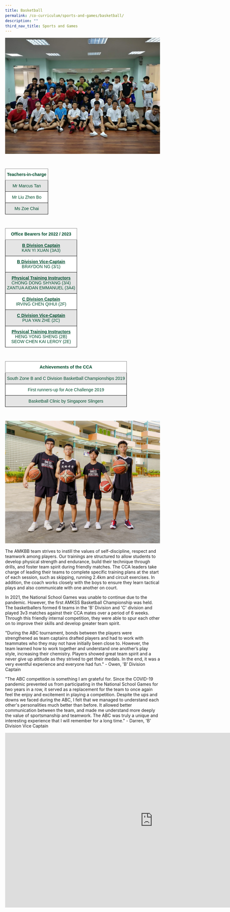 ```yaml
---
title: Basketball
permalink: /co-curriculum/sports-and-games/basketball/
description: ""
third_nav_title: Sports and Games
---
```

![](/images/ava.jpg)

<br>
<style type="text/css">
.tg  {border-collapse:collapse;border-spacing:0;}
.tg td{border-color:black;border-style:solid;border-width:1px;font-family:Arial, sans-serif;font-size:14px;
  overflow:hidden;padding:10px 5px;word-break:normal;}
.tg th{border-color:black;border-style:solid;border-width:1px;font-family:Arial, sans-serif;font-size:14px;
  font-weight:normal;overflow:hidden;padding:10px 5px;word-break:normal;}
.tg .tg-mwif{background-color:#FFF;border-color:inherit;color:#004D2E;font-weight:bold;text-align:center;vertical-align:top}
.tg .tg-bapb{background-color:#E5E5E5;color:#004D2E;text-align:center;vertical-align:middle}
.tg .tg-wpup{background-color:#FFF;color:#004D2E;text-align:center;vertical-align:middle}
</style>
<table class="tg">
<thead>
  <tr>
    <th class="tg-mwif">Teachers-in-charge<br></th>
  </tr>
</thead>
<tbody>
  <tr>
    <td class="tg-bapb">Mr Marcus Tan<br></td>
  </tr>
  <tr>
    <td class="tg-wpup">Mr Liu Zhen Bo<br></td>
  </tr>
  <tr>
    <td class="tg-bapb">Ms Zoe Chai</td>
  </tr>
</tbody>
</table>
<br>
<style type="text/css">
.tg  {border-collapse:collapse;border-spacing:0;}
.tg td{border-color:black;border-style:solid;border-width:1px;font-family:Arial, sans-serif;font-size:14px;
  overflow:hidden;padding:10px 5px;word-break:normal;}
.tg th{border-color:black;border-style:solid;border-width:1px;font-family:Arial, sans-serif;font-size:14px;
  font-weight:normal;overflow:hidden;padding:10px 5px;word-break:normal;}
.tg .tg-mwif{background-color:#FFF;border-color:inherit;color:#004D2E;font-weight:bold;text-align:center;vertical-align:top}
.tg .tg-ywyw{background-color:#E5E5E5;color:#004D2E;font-weight:bold;text-align:center;text-decoration:underline;vertical-align:top}
.tg .tg-frvs{background-color:#FFF;color:#004D2E;font-weight:bold;text-align:center;text-decoration:underline;vertical-align:top}
</style>
<table class="tg">
<thead>
  <tr>
    <th class="tg-mwif">Office Bearers for 2022 / 2023<br></th>
  </tr>
</thead>
<tbody>
  <tr>
    <td class="tg-bapb"><b><u>B Division Captain</u></b><br><span style="font-weight:400;color:#004D2E">KAN YI XUAN (3A3)</span></td>
  </tr>
  <tr>
    <td class="tg-wpup"><b><u>B Division Vice-Captain</u></b><br><span style="font-weight:400;color:#004D2E">BRAYDON NG (3/1)</span></td>
  </tr>
  <tr>
    <td class="tg-bapb"><b><u>Physical Training Instructors</u></b><br><span style="font-weight:400;color:#004D2E">CHONG DONG SHYANG (3/4)</span><br><span style="font-weight:400;color:#004D2E">ZANTUA AIDAN EMMANUEL (3A4)</span></td>
  </tr>
  <tr>
    <td class="tg-wpup"><b><u>C Division Captain</u></b><br><span style="font-weight:400;color:#004D2E">IRVING CHEN QIHUI (2F)</span></td>
  </tr>
  <tr>
    <td class="tg-bapb"><b><u>C Division Vice-Captain</u></b><br><span style="font-weight:400;color:#004D2E">PUA YAN ZHE (2C)</span></td>
  </tr>
  <tr>
    <td class="tg-wpup"><b><u>Physical Training Instructors</u></b><br><span style="font-weight:400;color:#004D2E">HENG YONG SHENG (2B)</span><br><span style="font-weight:400;color:#004D2E">SEOW CHEN KAI LEROY (2E)</span></td>
  </tr>
</tbody>
</table>
<br>
<style type="text/css">
.tg  {border-collapse:collapse;border-spacing:0;}
.tg td{border-color:black;border-style:solid;border-width:1px;font-family:Arial, sans-serif;font-size:14px;
  overflow:hidden;padding:10px 5px;word-break:normal;}
.tg th{border-color:black;border-style:solid;border-width:1px;font-family:Arial, sans-serif;font-size:14px;
  font-weight:normal;overflow:hidden;padding:10px 5px;word-break:normal;}
.tg .tg-mwif{background-color:#FFF;border-color:inherit;color:#004D2E;font-weight:bold;text-align:center;vertical-align:top}
.tg .tg-bapb{background-color:#E5E5E5;color:#004D2E;text-align:center;vertical-align:middle}
.tg .tg-wpup{background-color:#FFF;color:#004D2E;text-align:center;vertical-align:middle}
</style>
<table class="tg">
<thead>
  <tr>
    <th class="tg-mwif">Achievements of the CCA<br></th>
  </tr>
</thead>
<tbody>
  <tr>
    <td class="tg-bapb">South Zone B and C Division Basketball Championships 2019<br></td>
  </tr>
  <tr>
    <td class="tg-wpup">First runners-up for Ace Challenge 2019<br></td>
  </tr>
  <tr>
    <td class="tg-bapb">Basketball Clinic by Singapore Slingers</td>
  </tr>
</tbody>
</table>
<br>

![](/images/Basket%20Ball%202.jpg)

The AMKBB team strives to instill the values of self-discipline, respect and teamwork among players. Our trainings are structured to allow students to develop physical strength and endurance, build their technique through drills, and foster team spirit during friendly matches. The CCA leaders take charge of leading their teams to complete specific training plans at the start of each session, such as skipping, running 2.4km and circuit exercises. In addition, the coach works closely with the boys to ensure they learn tactical plays and also communicate with one another on court.

  

In 2021, the National School Games was unable to continue due to the pandemic. However, the first AMKSS Basketball Championship was held. The basketballers formed 6 teams in the 'B' Division and 'C' division and played 3v3 matches against their CCA mates over a period of 6 weeks. Through this friendly internal competition, they were able to spur each other on to improve their skills and develop greater team spirit.

  

"During the ABC tournament, bonds between the players were strengthened as team captains drafted players and had to work with teammates who they may not have initially been close to. However, the team learned how to work together and understand one another’s play style, increasing their chemistry. Players showed great team spirit and a never give up attitude as they strived to get their medals. In the end, it was a very eventful experience and everyone had fun." - Owen, 'B' Division Captain

  

"The ABC competition is something I am grateful for. Since the COVID-19 pandemic prevented us from participating in the National School Games for two years in a row, it served as a replacement for the team to once again feel the enjoy and excitement in playing a competition. Despite the ups and downs we faced during the ABC, I felt that we managed to understand each other's personalities much better than before. It allowed better communication between the team, and made me understand more deeply the value of sportsmanship and teamwork. The ABC was truly a unique and interesting experience that I will remember for a long time." - Darren, 'B' Division Vice Captain

<iframe allowfullscreen="true" height="569" width="960" frameborder="0" src="https://docs.google.com/presentation/d/e/2PACX-1vQvZi5JH61t6PMCYWpt6r8shJlhHSuKg16DBqyqYOxKBmGzAScJarQAHb8htZ319kAbQGHLYKdw2eXV/embed?start=true&amp;loop=true&amp;delayms=10000"></iframe>